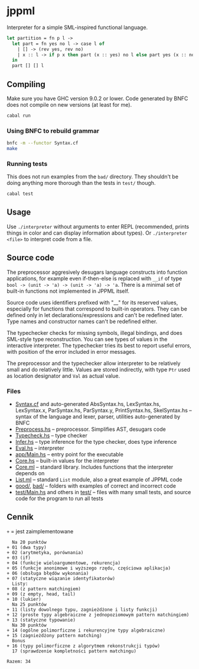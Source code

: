 # jppml

Interpreter for a simple SML-inspired functional language.

```ml
let partition = fn p l ->
  let part = fn yes no l -> case l of
    | [] -> (rev yes, rev no)
    | x :: l -> if p x then part (x :: yes) no l else part yes (x :: no) l
  in
  part [] [] l
```

## Compiling

Make sure you have GHC version 9.0.2 or lower. Code generated by BNFC does not compile on new versions (at least for me).

```bash
cabal run
```

### Using BNFC to rebuild grammar

```bash
bnfc -m --functor Syntax.cf
make
```

### Running tests

This does not run examples from the `bad/` directory. They shouldn't be doing anything more thorough than the tests in `test/` though.

```bash
cabal test
```

## Usage

Use `./interpreter` without arguments to enter REPL (recommended, prints things in color and can display information about types). Or `./interpreter <file>` to interpret code from a file.

## Source code

The preprocessor aggresively desugars language constructs into function applications, for example even if-then-else is replaced with `__if` of type `bool -> (unit -> 'a) -> (unit -> 'a) -> 'a`. There is a minimal set of built-in functions not implemented in JPPML itself.

Source code uses identifiers prefixed with "__" for its reserved values, especially for functions that correspond to built-in operators. They can be defined only in let declarations/expressions and can't be redefined later. Type names and constructor names can't be redefined either.

The typechecker checks for missing symbols, illegal bindings, and does SML-style type reconstruction. You can see types of values in the interactive interpreter. The typechecker tries its best to report useful errors, with position of the error included in error messages.

The preprocessor and the typechecker allow interpreter to be relatively small and do relatively little. Values are stored indirectly, with type `Ptr` used as location designator and `Val` as actual value.

### Files

- [Syntax.cf](src/Syntax.cf) and auto-generated AbsSyntax.hs, LexSyntax.hs, LexSyntax.x, ParSyntax.hs, ParSyntax.y, PrintSyntax.hs, SkelSyntax.hs – syntax of the language and lexer, parser, utilities auto-generated by BNFC
- [Preprocess.hs](src/Preprocess.hs) – preprocessor. Simplifies AST, desugars code
- [Typecheck.hs](src/Typecheck.hs) – type checker
- [Infer.hs](src/Typecheck.hs) – type inference for the type checker, does type inference
- [Eval.hs](src/Eval.hs) – interpreter
- [app/Main.hs](app/Main.hs) – entry point for the executable
- [Core.hs](src/Core.hs) – built-in values for the interpreter
- [Core.ml](src/Core.ml) – standard library. Includes functions that the interpreter depends on
- [List.ml](src/List.ml) – standard `List` module, also a great example of JPPML code
- [good/](good/), [bad/](bad/) – folders with examples of correct and incorrect code
- [test/Main.hs](test/Main.hs) and others in [test/](test/) – files with many small tests, and source code for the program to run all tests

## Cennik

`+` = jest zaimplementowane

```
  Na 20 punktów
+ 01 (dwa typy)
+ 02 (arytmetyka, porównania)
+ 03 (if)
+ 04 (funkcje wieloargumentowe, rekurencja)
+ 05 (funkcje anonimowe i wyższego rzędu, częściowa aplikacja)
+ 06 (obsługa błędów wykonania)
+ 07 (statyczne wiązanie identyfikatorów)
  Listy:
+ 08 (z pattern matchingiem)
+ 09 (z empty, head, tail)
+ 10 (lukier)
  Na 25 punktów
+ 11 (listy dowolnego typu, zagnieżdżone i listy funkcji)
+ 12 (proste typy algebraiczne z jednopoziomowym pattern matchingiem)
+ 13 (statyczne typowanie)
  Na 30 punktów
+ 14 (ogólne polimorficzne i rekurencyjne typy algebraiczne)
+ 15 (zagnieżdżony pattern matching)
  Bonus
+ 16 (typy polimorficzne z algorytmem rekonstrukcji typów)
  17 (sprawdzenie kompletności pattern matchingu)

Razem: 34
```
